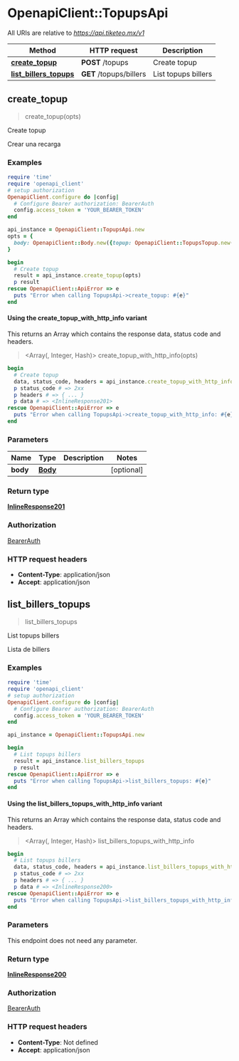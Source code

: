 # OpenapiClient::TopupsApi

All URIs are relative to *https://api.tiketeo.mx/v1*

| Method | HTTP request | Description |
| ------ | ------------ | ----------- |
| [**create_topup**](TopupsApi.md#create_topup) | **POST** /topups | Create topup |
| [**list_billers_topups**](TopupsApi.md#list_billers_topups) | **GET** /topups/billers | List topups billers |


## create_topup

> <InlineResponse201> create_topup(opts)

Create topup

Crear una recarga

### Examples

```ruby
require 'time'
require 'openapi_client'
# setup authorization
OpenapiClient.configure do |config|
  # Configure Bearer authorization: BearerAuth
  config.access_token = 'YOUR_BEARER_TOKEN'
end

api_instance = OpenapiClient::TopupsApi.new
opts = {
  body: OpenapiClient::Body.new({topup: OpenapiClient::TopupsTopup.new({topup_biller_id: 'topup_biller_id_example', phone: 'phone_example', phone_confirmation: 'phone_confirmation_example', amount: 3.56, external_id: 'external_id_example'})}) # Body | 
}

begin
  # Create topup
  result = api_instance.create_topup(opts)
  p result
rescue OpenapiClient::ApiError => e
  puts "Error when calling TopupsApi->create_topup: #{e}"
end
```

#### Using the create_topup_with_http_info variant

This returns an Array which contains the response data, status code and headers.

> <Array(<InlineResponse201>, Integer, Hash)> create_topup_with_http_info(opts)

```ruby
begin
  # Create topup
  data, status_code, headers = api_instance.create_topup_with_http_info(opts)
  p status_code # => 2xx
  p headers # => { ... }
  p data # => <InlineResponse201>
rescue OpenapiClient::ApiError => e
  puts "Error when calling TopupsApi->create_topup_with_http_info: #{e}"
end
```

### Parameters

| Name | Type | Description | Notes |
| ---- | ---- | ----------- | ----- |
| **body** | [**Body**](Body.md) |  | [optional] |

### Return type

[**InlineResponse201**](InlineResponse201.md)

### Authorization

[BearerAuth](../README.md#BearerAuth)

### HTTP request headers

- **Content-Type**: application/json
- **Accept**: application/json


## list_billers_topups

> <InlineResponse200> list_billers_topups

List topups billers

Lista de billers

### Examples

```ruby
require 'time'
require 'openapi_client'
# setup authorization
OpenapiClient.configure do |config|
  # Configure Bearer authorization: BearerAuth
  config.access_token = 'YOUR_BEARER_TOKEN'
end

api_instance = OpenapiClient::TopupsApi.new

begin
  # List topups billers
  result = api_instance.list_billers_topups
  p result
rescue OpenapiClient::ApiError => e
  puts "Error when calling TopupsApi->list_billers_topups: #{e}"
end
```

#### Using the list_billers_topups_with_http_info variant

This returns an Array which contains the response data, status code and headers.

> <Array(<InlineResponse200>, Integer, Hash)> list_billers_topups_with_http_info

```ruby
begin
  # List topups billers
  data, status_code, headers = api_instance.list_billers_topups_with_http_info
  p status_code # => 2xx
  p headers # => { ... }
  p data # => <InlineResponse200>
rescue OpenapiClient::ApiError => e
  puts "Error when calling TopupsApi->list_billers_topups_with_http_info: #{e}"
end
```

### Parameters

This endpoint does not need any parameter.

### Return type

[**InlineResponse200**](InlineResponse200.md)

### Authorization

[BearerAuth](../README.md#BearerAuth)

### HTTP request headers

- **Content-Type**: Not defined
- **Accept**: application/json

